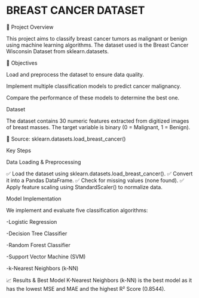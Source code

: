 # BREAST CANCER DATASET

📌 Project Overview

This project aims to classify breast cancer tumors as malignant or benign using machine learning algorithms. The dataset used is the Breast Cancer Wisconsin Dataset from sklearn.datasets.

🎯 Objectives

Load and preprocess the dataset to ensure data quality.

Implement multiple classification models to predict cancer malignancy.

Compare the performance of these models to determine the best one.

Dataset

The dataset contains 30 numeric features extracted from digitized images of breast masses. The target variable is binary (0 = Malignant, 1 = Benign).

📌 Source: sklearn.datasets.load_breast_cancer()

Key Steps

Data Loading & Preprocessing

✅ Load the dataset using sklearn.datasets.load_breast_cancer().
✅ Convert it into a Pandas DataFrame.
✅ Check for missing values (none found).
✅ Apply feature scaling using StandardScaler() to normalize data.

 Model Implementation

We implement and evaluate five classification algorithms:

-Logistic Regression

-Decision Tree Classifier

-Random Forest Classifier

-Support Vector Machine (SVM)

-k-Nearest Neighbors (k-NN)

 📈 Results & Best Model
 K-Nearest Neighbors (k-NN) is the best model as it has the lowest MSE and MAE and the highest R² Score (0.8544).

